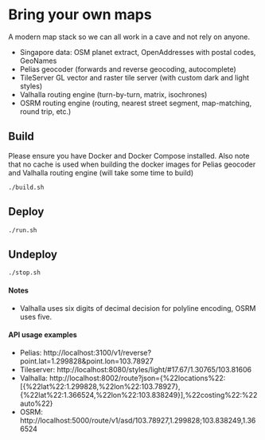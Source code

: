 # Bring your own maps

A modern map stack so we can all work in a cave and not rely on anyone.
- Singapore data: OSM planet extract, OpenAddresses with postal codes, GeoNames 
- Pelias geocoder (forwards and reverse geocoding, autocomplete)
- TileServer GL vector and raster tile server (with custom dark and light styles)
- Valhalla routing engine (turn-by-turn, matrix, isochrones)
- OSRM routing engine (routing, nearest street segment, map-matching, round trip, etc.)

## Build

Please ensure you have Docker and Docker Compose installed. Also note that no cache is used when building the docker images for Pelias geocoder and Valhalla routing engine (will take some time to build)

`./build.sh`

## Deploy

`./run.sh`

## Undeploy

`./stop.sh`

#### Notes
- Valhalla uses six digits of decimal decision for polyline encoding, OSRM uses five.

#### API usage examples
- Pelias: http://localhost:3100/v1/reverse?point.lat=1.299828&point.lon=103.78927
- Tileserver: http://localhost:8080/styles/light/#17.67/1.30765/103.81606
- Valhalla: http://localhost:8002/route?json={%22locations%22:[{%22lat%22:1.299828,%22lon%22:103.78927},{%22lat%22:1.366524,%22lon%22:103.838249}],%22costing%22:%22auto%22}
- OSRM: http://localhost:5000/route/v1/asd/103.78927,1.299828;103.838249,1.366524
